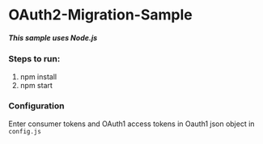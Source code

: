 # OAuth2-Migration-Sample

##### This sample uses Node.js 
### Steps to run:
1. npm install
2. npm start

### Configuration
Enter consumer tokens and OAuth1 access tokens in Oauth1 json object in ```config.js```
